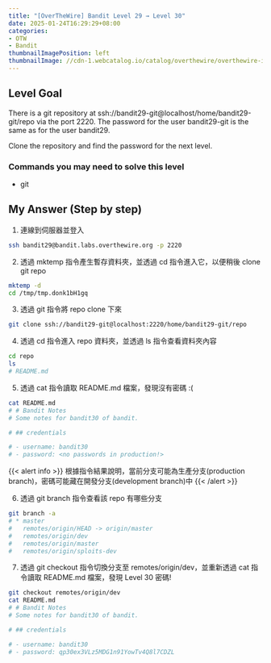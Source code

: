 ```yaml
---
title: "[OverTheWire] Bandit Level 29 → Level 30"
date: 2025-01-24T16:29:29+08:00
categories:
- OTW
- Bandit
thumbnailImagePosition: left
thumbnailImage: //cdn-1.webcatalog.io/catalog/overthewire/overthewire-icon-filled-256.png?v=1714775373043
---
```


<!--more-->

## Level Goal

There is a git repository at ssh://bandit29-git@localhost/home/bandit29-git/repo via the port 2220. The password for the user bandit29-git is the same as for the user bandit29.

Clone the repository and find the password for the next level.

### Commands you may need to solve this level

- git

## My Answer (Step by step)

1. 連線到伺服器並登入

```bash
ssh bandit29@bandit.labs.overthewire.org -p 2220
```

2. 透過 mktemp 指令產生暫存資料夾，並透過 cd 指令進入它，以便稍後 clone git repo

```bash
mktemp -d
cd /tmp/tmp.donk1bH1gq
```

3. 透過 git 指令將 repo clone 下來

```bash
git clone ssh://bandit29-git@localhost:2220/home/bandit29-git/repo
```

4. 透過 cd 指令進入 repo 資料夾，並透過 ls 指令查看資料夾內容

```bash
cd repo
ls
# README.md
```

5. 透過 cat 指令讀取 README.md 檔案，發現沒有密碼 :(

```bash
cat README.md
# # Bandit Notes
# Some notes for bandit30 of bandit.

# ## credentials

# - username: bandit30
# - password: <no passwords in production!>
```

{{< alert info >}}
根據指令結果說明，當前分支可能為生產分支(production branch)，密碼可能藏在開發分支(development branch)中
{{< /alert >}}

6. 透過 git branch 指令查看該 repo 有哪些分支

```bash
git branch -a
# * master
#   remotes/origin/HEAD -> origin/master
#   remotes/origin/dev
#   remotes/origin/master
#   remotes/origin/sploits-dev
```

7. 透過 git checkout 指令切換分支至 remotes/origin/dev，並重新透過 cat 指令讀取 README.md 檔案，發現 Level 30 密碼!

```bash
git checkout remotes/origin/dev
cat README.md
# # Bandit Notes
# Some notes for bandit30 of bandit.

# ## credentials

# - username: bandit30
# - password: qp30ex3VLz5MDG1n91YowTv4Q8l7CDZL
```
